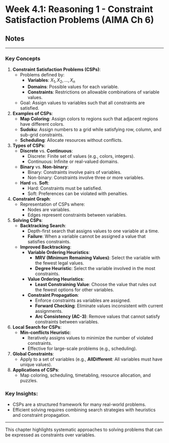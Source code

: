 # Week 4.1: Reasoning 1 - Constraint Satisfaction Problems (AIMA Ch 6)
## Notes
---
### **Key Concepts**

1. **Constraint Satisfaction Problems (CSPs)**:
    - Problems defined by:
        - **Variables**: $X_1, X_2, \dots, X_n$
        - **Domains**: Possible values for each variable.
        - **Constraints**: Restrictions on allowable combinations of variable values.
    - Goal: Assign values to variables such that all constraints are satisfied.
2. **Examples of CSPs**:
    - **Map Coloring**: Assign colors to regions such that adjacent regions have different colors.
    - **Sudoku**: Assign numbers to a grid while satisfying row, column, and sub-grid constraints.
    - **Scheduling**: Allocate resources without conflicts.
3. **Types of CSPs**:
    - **Discrete** vs. **Continuous**:
        - Discrete: Finite set of values (e.g., colors, integers).
        - Continuous: Infinite or real-valued domains.
    - **Binary** vs. **Non-binary**:
        - Binary: Constraints involve pairs of variables.
        - Non-binary: Constraints involve three or more variables.
    - **Hard** vs. **Soft**:
        - Hard: Constraints must be satisfied.
        - Soft: Preferences can be violated with penalties.
4. **Constraint Graph**:
    - Representation of CSPs where:
        - Nodes are variables.
        - Edges represent constraints between variables.
5. **Solving CSPs**:
    - **Backtracking Search**:
        - Depth-first search that assigns values to one variable at a time.
        - **Failure**: When a variable cannot be assigned a value that satisfies constraints.
    - **Improved Backtracking**:
        - **Variable Ordering Heuristics**:
            - **MRV (Minimum Remaining Values)**: Select the variable with the fewest legal values.
            - **Degree Heuristic**: Select the variable involved in the most constraints.
        - **Value Ordering Heuristics**:
            - **Least Constraining Value**: Choose the value that rules out the fewest options for other variables.
        - **Constraint Propagation**:
            - Enforce constraints as variables are assigned.
            - **Forward Checking**: Eliminate values inconsistent with current assignments.
            - **Arc Consistency (AC-3)**: Remove values that cannot satisfy constraints between variables.
6. **Local Search for CSPs**:
    - **Min-conflicts Heuristic**:
        - Iteratively assigns values to minimize the number of violated constraints.
        - Effective for large-scale problems (e.g., scheduling).
7. **Global Constraints**:
    - Apply to a set of variables (e.g., **AllDifferent**: All variables must have unique values).
8. **Applications of CSPs**:
    - Map coloring, scheduling, timetabling, resource allocation, and puzzles.

### **Key Insights**:

- CSPs are a structured framework for many real-world problems.
- Efficient solving requires combining search strategies with heuristics and constraint propagation.

---

This chapter highlights systematic approaches to solving problems that can be expressed as constraints over variables.
